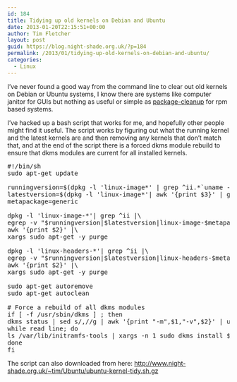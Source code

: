 ```yaml
---
id: 184
title: Tidying up old kernels on Debian and Ubuntu
date: 2013-01-20T22:15:51+00:00
author: Tim Fletcher
layout: post
guid: https://blog.night-shade.org.uk/?p=184
permalink: /2013/01/tidying-up-old-kernels-on-debian-and-ubuntu/
categories:
  - Linux
---
```

I&#8217;ve never found a good way from the command line to clear out old kernels on Debian or Ubuntu systems, I know there are systems like computer janitor for GUIs but nothing as useful or simple as [package-cleanup](http://docs.fedoraproject.org/en-US/Fedora/14/html/Software_Management_Guide/ch07s03.html) for rpm based systems.

I&#8217;ve hacked up a bash script that works for me, and hopefully other people might find it useful. The script works by figuring out what the running kernel and the latest kernels are and then removing any kernels that don&#8217;t match that, and at the end of the script there is a forced dkms module rebuild to ensure that dkms modules are current for all installed kernels.

<pre>#!/bin/sh
sudo apt-get update

runningversion=$(dpkg -l 'linux-image*' | grep ^ii.*`uname -r` | awk '{print $3}')
latestversion=$(dpkg -l 'linux-image*'| awk '{print $3}' | grep -- - | sort -V | tail -n 1)
metapackage=generic

dpkg -l 'linux-image-*'| grep ^ii |\
egrep -v "$runningversion|$latestversion|linux-image-$metapackage" |\
awk '{print $2}' |\
xargs sudo apt-get -y purge

dpkg -l 'linux-headers-*'| grep ^ii |\
egrep -v "$runningversion|$latestversion|linux-headers-$metapackage" |\
awk '{print $2}' |\
xargs sudo apt-get -y purge

sudo apt-get autoremove
sudo apt-get autoclean

# Force a rebuild of all dkms modules
if [ -f /usr/sbin/dkms ] ; then
dkms status | sed s/,//g | awk '{print "-m",$1,"-v",$2}' | uniq |\
while read line; do
ls /var/lib/initramfs-tools | xargs -n 1 sudo dkms install $line -k
done
fi</pre>

The script can also downloaded from here: <http://www.night-shade.org.uk/~tim/Ubuntu/ubuntu-kernel-tidy.sh.gz>